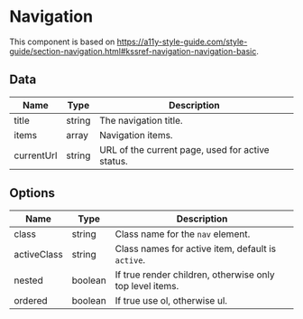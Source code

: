 # Navigation

This component is based on https://a11y-style-guide.com/style-guide/section-navigation.html#kssref-navigation-navigation-basic.

## Data

| Name       | Type   | Description                                      |
| ---------- | ------ | ------------------------------------------------ |
| title      | string | The navigation title.                            |
| items      | array  | Navigation items.                                |
| currentUrl | string | URL of the current page, used for active status. |

## Options

| Name        | Type    | Description                                              |
| ----------- | ------- | -------------------------------------------------------- |
| class       | string  | Class name for the `nav` element.                        |
| activeClass | string  | Class names for active item, default is `active`.        |
| nested      | boolean | If true render children, otherwise only top level items. |
| ordered     | boolean | If true use ol, otherwise ul.                            |
